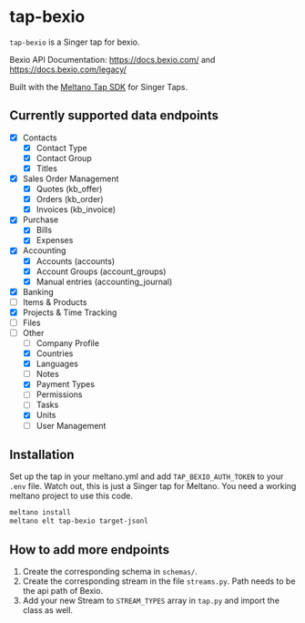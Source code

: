 # tap-bexio

`tap-bexio` is a Singer tap for bexio.

Bexio API Documentation: https://docs.bexio.com/ and https://docs.bexio.com/legacy/

Built with the [Meltano Tap SDK](https://sdk.meltano.com) for Singer Taps.

## Currently supported data endpoints

* [x] Contacts
    * [x] Contact Type
    * [x] Contact Group
    * [x] Titles
* [x] Sales Order Management
    * [x] Quotes (kb_offer)
    * [x] Orders (kb_order)
    * [x] Invoices (kb_invoice)
* [x] Purchase
	* [x] Bills
	* [x] Expenses
* [x] Accounting
    * [x] Accounts (accounts)
    * [x] Account Groups (account_groups)
    * [x] Manual entries (accounting_journal)
* [x] Banking
* [ ] Items & Products
* [x] Projects & Time Tracking
* [ ] Files
* [ ] Other
    * [ ] Company Profile
    * [x] Countries
    * [x] Languages
    * [ ] Notes
    * [x] Payment Types
    * [ ] Permissions
    * [ ] Tasks
    * [x] Units
    * [ ] User Management

## Installation

Set up the tap in your meltano.yml and add `TAP_BEXIO_AUTH_TOKEN` to your `.env` file. Watch out, this is just a Singer tap for Meltano. You need a working meltano project to use this code.

```bash
meltano install
meltano elt tap-bexio target-jsonl
```

## How to add more endpoints

1. Create the corresponding schema in `schemas/`.
2. Create the corresponding stream in the file `streams.py`. Path needs to be the api path of Bexio.
3. Add your new Stream to `STREAM_TYPES` array in `tap.py` and import the class as well.
